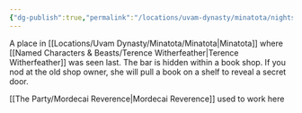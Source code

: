 ```yaml
---
{"dg-publish":true,"permalink":"/locations/uvam-dynasty/minatota/nightshade-s-crown/","tags":["Location"],"noteIcon":""}
---
```


A place in [[Locations/Uvam Dynasty/Minatota/Minatota\|Minatota]] where [[Named Characters & Beasts/Terence Witherfeather\|Terence Witherfeather]] was seen last. The bar is hidden within a book shop. If you nod at the old shop owner, she will pull a book on a shelf to reveal a secret door. 

[[The Party/Mordecai Reverence\|Mordecai Reverence]] used to work here